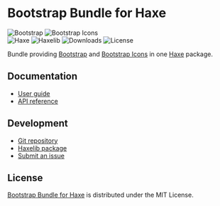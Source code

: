 # Bootstrap Bundle for Haxe
![Bootstrap](https://badgen.net/badge/bootstrap/v5.1.3/blue) ![Bootstrap Icons](https://badgen.net/badge/bootstrap-icons/v1.6.1/blue)  
![Haxe](https://badgen.net/badge/haxe/%3E%3D4.2.0/green) ![Haxelib](https://badgen.net/haxelib/v/bootstrap_bundle) ![Downloads](https://badgen.net/haxelib/d/bootstrap_bundle) ![License](https://badgen.net/badge/license/MIT/blue)

Bundle providing [Bootstrap](https://getbootstrap.com) and [Bootstrap Icons](https://icons.getbootstrap.com)
in one [Haxe](https://haxe.org) package.

## Documentation
- [User guide](https://cedx.github.io/bootstrap.hx)
- [API reference](https://cedx.github.io/bootstrap.hx/api)

## Development
- [Git repository](https://github.com/cedx/bootstrap.hx)
- [Haxelib package](https://lib.haxe.org/p/bootstrap_bundle)
- [Submit an issue](https://github.com/cedx/bootstrap.hx/issues)

## License
[Bootstrap Bundle for Haxe](https://cedx.github.io/bootstrap.hx) is distributed under the MIT License.
